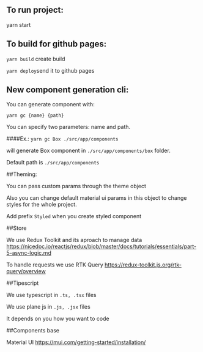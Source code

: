 
## To run project:
yarn start

## To build for github pages:
```yarn build``` create build

```yarn deploy```send it to github pages

## New component generation cli:

You can generate component with:

```yarn gc {name} {path}```

You can specify two parameters: name and path.

####Ex.: ```yarn gc Box ./src/app/components```

will generate Box component in ```./src/app/components/box``` folder.

Default path is ```./src/app/components```


##Theming:

You can pass custom params through the theme object

Also you can change default material ui params in this object to change styles for the whole project.

Add prefix ``Styled`` when you create styled component

##Store

We use Redux Toolkit and its aproach to manage data https://nicedoc.io/reactjs/redux/blob/master/docs/tutorials/essentials/part-5-async-logic.md

To handle requests we use RTK Query https://redux-toolkit.js.org/rtk-query/overview


##Tipescript

We use typescript in ``.ts, .tsx`` files

We use plane js in ``.js, .jsx`` files

It depends on you how you want to code

##Components base 

Material UI https://mui.com/getting-started/installation/